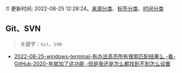 :alarm_clock: 更新时间: 2022-08-25 12:28:24。[来源分类](../README.md)、[标签分类](../TAGS.md)、[时间分类](../TIMELINE.md)

## Git、SVN


> 关键字：`Git`、`SVN`



- [2022-08-25-windows-terminal-有办法高亮所有搜索匹配结果么,-看-GitHub-2020-年就加了这功能,-但是我还是怎么都找到不到怎么设置](https://www.v2ex.com/t/875390) 